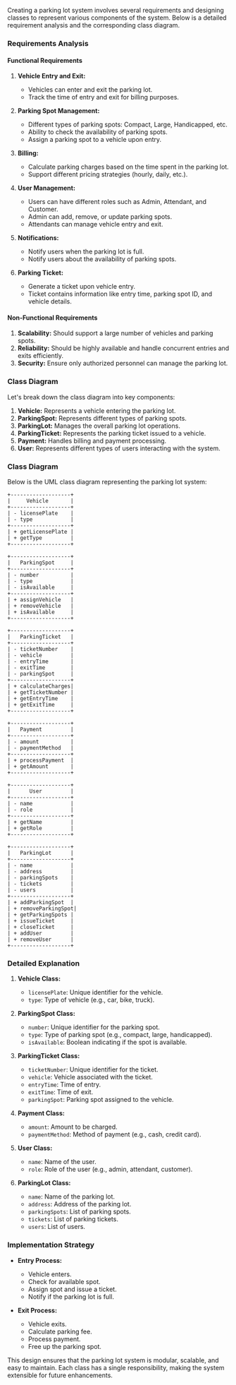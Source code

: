 Creating a parking lot system involves several requirements and designing classes to represent various components of the system. Below is a detailed requirement analysis and the corresponding class diagram.

### Requirements Analysis

#### Functional Requirements
1. **Vehicle Entry and Exit:**
    - Vehicles can enter and exit the parking lot.
    - Track the time of entry and exit for billing purposes.

2. **Parking Spot Management:**
    - Different types of parking spots: Compact, Large, Handicapped, etc.
    - Ability to check the availability of parking spots.
    - Assign a parking spot to a vehicle upon entry.

3. **Billing:**
    - Calculate parking charges based on the time spent in the parking lot.
    - Support different pricing strategies (hourly, daily, etc.).

4. **User Management:**
    - Users can have different roles such as Admin, Attendant, and Customer.
    - Admin can add, remove, or update parking spots.
    - Attendants can manage vehicle entry and exit.

5. **Notifications:**
    - Notify users when the parking lot is full.
    - Notify users about the availability of parking spots.

6. **Parking Ticket:**
    - Generate a ticket upon vehicle entry.
    - Ticket contains information like entry time, parking spot ID, and vehicle details.

#### Non-Functional Requirements
1. **Scalability:** Should support a large number of vehicles and parking spots.
2. **Reliability:** Should be highly available and handle concurrent entries and exits efficiently.
3. **Security:** Ensure only authorized personnel can manage the parking lot.

### Class Diagram

Let's break down the class diagram into key components:

1. **Vehicle:** Represents a vehicle entering the parking lot.
2. **ParkingSpot:** Represents different types of parking spots.
3. **ParkingLot:** Manages the overall parking lot operations.
4. **ParkingTicket:** Represents the parking ticket issued to a vehicle.
5. **Payment:** Handles billing and payment processing.
6. **User:** Represents different types of users interacting with the system.

### Class Diagram

Below is the UML class diagram representing the parking lot system:

```plaintext
+-------------------+
|     Vehicle       |
+-------------------+
| - licensePlate    |
| - type            |
+-------------------+
| + getLicensePlate |
| + getType         |
+-------------------+

+-------------------+
|   ParkingSpot     |
+-------------------+
| - number          |
| - type            |
| - isAvailable     |
+-------------------+
| + assignVehicle   |
| + removeVehicle   |
| + isAvailable     |
+-------------------+

+-------------------+
|   ParkingTicket   |
+-------------------+
| - ticketNumber    |
| - vehicle         |
| - entryTime       |
| - exitTime        |
| - parkingSpot     |
+-------------------+
| + calculateCharges|
| + getTicketNumber |
| + getEntryTime    |
| + getExitTime     |
+-------------------+

+-------------------+
|   Payment         |
+-------------------+
| - amount          |
| - paymentMethod   |
+-------------------+
| + processPayment  |
| + getAmount       |
+-------------------+

+-------------------+
|      User         |
+-------------------+
| - name            |
| - role            |
+-------------------+
| + getName         |
| + getRole         |
+-------------------+

+-------------------+
|   ParkingLot      |
+-------------------+
| - name            |
| - address         |
| - parkingSpots    |
| - tickets         |
| - users           |
+-------------------+
| + addParkingSpot  |
| + removeParkingSpot|
| + getParkingSpots |
| + issueTicket     |
| + closeTicket     |
| + addUser         |
| + removeUser      |
+-------------------+
```

### Detailed Explanation

1. **Vehicle Class:**
    - `licensePlate`: Unique identifier for the vehicle.
    - `type`: Type of vehicle (e.g., car, bike, truck).

2. **ParkingSpot Class:**
    - `number`: Unique identifier for the parking spot.
    - `type`: Type of parking spot (e.g., compact, large, handicapped).
    - `isAvailable`: Boolean indicating if the spot is available.

3. **ParkingTicket Class:**
    - `ticketNumber`: Unique identifier for the ticket.
    - `vehicle`: Vehicle associated with the ticket.
    - `entryTime`: Time of entry.
    - `exitTime`: Time of exit.
    - `parkingSpot`: Parking spot assigned to the vehicle.

4. **Payment Class:**
    - `amount`: Amount to be charged.
    - `paymentMethod`: Method of payment (e.g., cash, credit card).

5. **User Class:**
    - `name`: Name of the user.
    - `role`: Role of the user (e.g., admin, attendant, customer).

6. **ParkingLot Class:**
    - `name`: Name of the parking lot.
    - `address`: Address of the parking lot.
    - `parkingSpots`: List of parking spots.
    - `tickets`: List of parking tickets.
    - `users`: List of users.

### Implementation Strategy

- **Entry Process:**
    - Vehicle enters.
    - Check for available spot.
    - Assign spot and issue a ticket.
    - Notify if the parking lot is full.

- **Exit Process:**
    - Vehicle exits.
    - Calculate parking fee.
    - Process payment.
    - Free up the parking spot.

This design ensures that the parking lot system is modular, scalable, and easy to maintain. Each class has a single responsibility, making the system extensible for future enhancements.